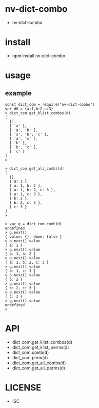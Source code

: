 nv-dict-combo
============
- nv-dict-combo


install
=======
- npm install nv-dict-combo

usage
=====

example
-------

    const dict_com = require("nv-dict-combo")
    var d0 = {a:1,b:2,c:3} 
    > dict_com.get_klist_combos(d)
    [
      [],
      [ 'a' ],
      [ 'a', 'b' ],
      [ 'a', 'b', 'c' ],
      [ 'a', 'c' ],
      [ 'b' ],
      [ 'b', 'c' ],
      [ 'c' ]
    ]
    >
    
    > dict_com.get_all_combs(d)
    [
      {},
      { a: 1 },
      { a: 1, b: 2 },
      { a: 1, b: 2, c: 3 },
      { a: 1, c: 3 },
      { b: 2 },
      { b: 2, c: 3 },
      { c: 3 }
    ]
    >
    
    > var g = dict_com.comb(d)
    undefined
    > g.next()
    { value: {}, done: false }
    > g.next().value
    { a: 1 }
    > g.next().value
    { a: 1, b: 2 }
    > g.next().value
    { a: 1, b: 2, c: 3 }
    > g.next().value
    { a: 1, c: 3 }
    > g.next().value
    { b: 2 }
    > g.next().value
    { b: 2, c: 3 }
    > g.next().value
    { c: 3 }
    > g.next().value
    undefined
    >    


API
====

- dict\_com.get\_klist\_combos(d)
- dict\_com.get\_klist\_perms(d)
- dict\_com.comb(d)
- dict\_com.perm(d)
- dict\_com.get\_all\_combs(d)
- dict\_com.get\_all\_perms(d)


LICENSE
=======
- ISC

